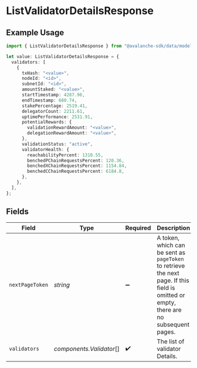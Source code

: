 # ListValidatorDetailsResponse

## Example Usage

```typescript
import { ListValidatorDetailsResponse } from "@avalanche-sdk/data/models/components";

let value: ListValidatorDetailsResponse = {
  validators: [
    {
      txHash: "<value>",
      nodeId: "<id>",
      subnetId: "<id>",
      amountStaked: "<value>",
      startTimestamp: 4287.96,
      endTimestamp: 680.74,
      stakePercentage: 2519.41,
      delegatorCount: 2211.61,
      uptimePerformance: 2531.91,
      potentialRewards: {
        validationRewardAmount: "<value>",
        delegationRewardAmount: "<value>",
      },
      validationStatus: "active",
      validatorHealth: {
        reachabilityPercent: 1310.55,
        benchedPChainRequestsPercent: 120.36,
        benchedXChainRequestsPercent: 1154.84,
        benchedCChainRequestsPercent: 6184.8,
      },
    },
  ],
};
```

## Fields

| Field                                                                                                                                  | Type                                                                                                                                   | Required                                                                                                                               | Description                                                                                                                            |
| -------------------------------------------------------------------------------------------------------------------------------------- | -------------------------------------------------------------------------------------------------------------------------------------- | -------------------------------------------------------------------------------------------------------------------------------------- | -------------------------------------------------------------------------------------------------------------------------------------- |
| `nextPageToken`                                                                                                                        | *string*                                                                                                                               | :heavy_minus_sign:                                                                                                                     | A token, which can be sent as `pageToken` to retrieve the next page. If this field is omitted or empty, there are no subsequent pages. |
| `validators`                                                                                                                           | *components.Validator*[]                                                                                                               | :heavy_check_mark:                                                                                                                     | The list of validator Details.                                                                                                         |